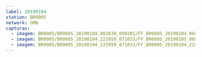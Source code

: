```yaml
---
label: 20190104
station: BR0005
network: GMN
capturas:
  - imagem: BR0005/BR0005_20190104_002630_099201/FF_BR0005_20190104_004356_631_0025856.fits_maxpixel.jpg
  - imagem: BR0005/BR0005_20190104_223950_871033/FF_BR0005_20190105_065108_875_0655360.fits_maxpixel.jpg
  - imagem: BR0005/BR0005_20190104_223950_871033/FF_BR0005_20190104_224429_016_0006656.fits_maxpixel.jpg
---
```

